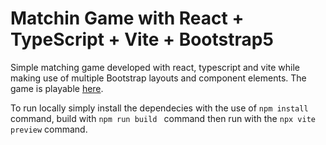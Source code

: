 # Matchin Game with React + TypeScript + Vite + Bootstrap5

Simple matching game developed with react, typescript and vite while making use of multiple Bootstrap layouts and component elements. The game is playable [here](https://mikeandino.github.io/Matching-Game/).

To run locally simply install the dependecies with the use of `npm install ` command, build with `npm run build ` command then run with the `npx vite preview` command.
